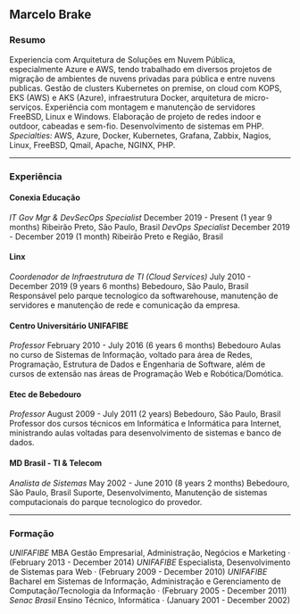 ## Marcelo Brake

### Resumo
Experiencia com Arquitetura de Soluções em Nuvem Pública, especialmente Azure e AWS, tendo trabalhado em diversos projetos de migração de ambientes de nuvens privadas para pública e entre nuvens publicas.
Gestão de clusters Kubernetes on premise, on cloud com KOPS, EKS (AWS) e AKS (Azure), infraestrutura Docker, arquitetura de micro-serviços.
Experiência com montagem e manutenção de servidores FreeBSD, Linux e Windows. Elaboração de projeto de redes indoor e outdoor, cabeadas e sem-fio.
Desenvolvimento de sistemas em PHP.
*Specialties:* AWS, Azure, Docker, Kubernetes, Grafana, Zabbix, Nagios, Linux, FreeBSD, Qmail, Apache, NGINX, PHP.

---
### Experiência
#### Conexia Educação
*IT Gov Mgr & DevSecOps Specialist*
December 2019 - Present (1 year 9 months)
Ribeirão Preto, São Paulo, Brasil
*DevOps Specialist*
December 2019 - December 2019 (1 month)
Ribeirão Preto e Região, Brasil
#### Linx
*Coordenador de Infraestrutura de TI (Cloud Services)*
July 2010 - December 2019 (9 years 6 months)
Bebedouro, São Paulo, Brasil
Responsável pelo parque tecnologico da softwarehouse, manutenção de servidores e manutenção de rede e comunicação da empresa.
#### Centro Universitário UNIFAFIBE
*Professor*
February 2010 - July 2016 (6 years 6 months)
Bebedouro
Aulas no curso de Sistemas de Informação, voltado para área de Redes, Programação, Estrutura de Dados e Engenharia de Software, além de cursos de extensão nas áreas de Programação Web e Robótica/Domótica.
#### Etec de Bebedouro
*Professor*
August 2009 - July 2011 (2 years)
Bebedouro, São Paulo, Brasil
Professor dos cursos técnicos em Informática e Informática para Internet, ministrando aulas voltadas para desenvolvimento de sistemas e banco de dados.
#### MD Brasil - TI & Telecom
*Analista de Sistemas*
May 2002 - June 2010 (8 years 2 months)
Bebedouro, São Paulo, Brasil
Suporte, Desenvolvimento, Manutenção de sistemas computacionais do parque tecnologico do provedor.

---
### Formação
*UNIFAFIBE*
MBA Gestão Empresarial, Administração, Negócios e Marketing · (February 2013 - December 2014)
*UNIFAFIBE*
Especialista, Desenvolvimento de Sistemas para Web · (February 2009 - December 2010)
*UNIFAFIBE*
Bacharel em Sistemas de Informação, Administração e Gerenciamento de Computação/Tecnologia da Informação · (February 2005 - December 2011)
*Senac Brasil*
Ensino Técnico, Informática · (January 2001 - December 2002)